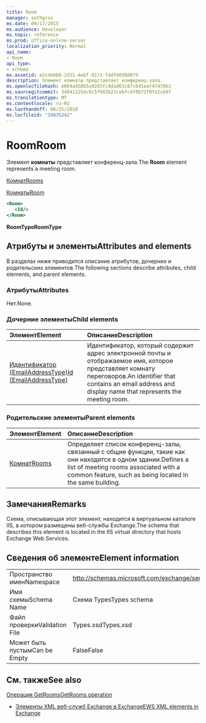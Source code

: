```yaml
---
title: Room
manager: sethgros
ms.date: 09/17/2015
ms.audience: Developer
ms.topic: reference
ms.prod: office-online-server
localization_priority: Normal
api_name:
- Room
api_type:
- schema
ms.assetid: a2cde8b8-2d31-4ebf-8171-f4dfd650d079
description: Элемент комнаты представляет конференц-зала.
ms.openlocfilehash: e064a458b5a9265fc9dad63c87c641eaf47d7062
ms.sourcegitcommit: 34041125dc8c5f993b21cebfc4f8b72f0fd2cb6f
ms.translationtype: MT
ms.contentlocale: ru-RU
ms.lasthandoff: 06/25/2018
ms.locfileid: "19835242"
---
```

# <a name="room"></a><span data-ttu-id="432c7-103">Room</span><span class="sxs-lookup"><span data-stu-id="432c7-103">Room</span></span>

<span data-ttu-id="432c7-104">Элемент **комнаты** представляет конференц-зала.</span><span class="sxs-lookup"><span data-stu-id="432c7-104">The **Room** element represents a meeting room.</span></span> 
  
[<span data-ttu-id="432c7-105">Комнат</span><span class="sxs-lookup"><span data-stu-id="432c7-105">Rooms</span></span>](rooms.md)
  
[<span data-ttu-id="432c7-106">Комнаты</span><span class="sxs-lookup"><span data-stu-id="432c7-106">Room</span></span>](room.md)
  
```XML
<Room>
   <Id/>
</Room>
```

 <span data-ttu-id="432c7-107">**RoomType**</span><span class="sxs-lookup"><span data-stu-id="432c7-107">**RoomType**</span></span>
## <a name="attributes-and-elements"></a><span data-ttu-id="432c7-108">Атрибуты и элементы</span><span class="sxs-lookup"><span data-stu-id="432c7-108">Attributes and elements</span></span>

<span data-ttu-id="432c7-109">В разделах ниже приводится описание атрибутов, дочерних и родительских элементов.</span><span class="sxs-lookup"><span data-stu-id="432c7-109">The following sections describe attributes, child elements, and parent elements.</span></span>
  
### <a name="attributes"></a><span data-ttu-id="432c7-110">Атрибуты</span><span class="sxs-lookup"><span data-stu-id="432c7-110">Attributes</span></span>

<span data-ttu-id="432c7-111">Нет.</span><span class="sxs-lookup"><span data-stu-id="432c7-111">None.</span></span>
  
### <a name="child-elements"></a><span data-ttu-id="432c7-112">Дочерние элементы</span><span class="sxs-lookup"><span data-stu-id="432c7-112">Child elements</span></span>

|<span data-ttu-id="432c7-113">**Элемент**</span><span class="sxs-lookup"><span data-stu-id="432c7-113">**Element**</span></span>|<span data-ttu-id="432c7-114">**Описание**</span><span class="sxs-lookup"><span data-stu-id="432c7-114">**Description**</span></span>|
|:-----|:-----|
|[<span data-ttu-id="432c7-115">Идентификатор (EmailAddressType)</span><span class="sxs-lookup"><span data-stu-id="432c7-115">Id (EmailAddressType)</span></span>](id-emailaddresstype.md) <br/> |<span data-ttu-id="432c7-116">Идентификатор, который содержит адрес электронной почты и отображаемое имя, которое представляет комнату переговоров.</span><span class="sxs-lookup"><span data-stu-id="432c7-116">An identifier that contains an email address and display name that represents the meeting room.</span></span>  <br/> |
   
### <a name="parent-elements"></a><span data-ttu-id="432c7-117">Родительские элементы</span><span class="sxs-lookup"><span data-stu-id="432c7-117">Parent elements</span></span>

|<span data-ttu-id="432c7-118">**Элемент**</span><span class="sxs-lookup"><span data-stu-id="432c7-118">**Element**</span></span>|<span data-ttu-id="432c7-119">**Описание**</span><span class="sxs-lookup"><span data-stu-id="432c7-119">**Description**</span></span>|
|:-----|:-----|
|[<span data-ttu-id="432c7-120">Комнат</span><span class="sxs-lookup"><span data-stu-id="432c7-120">Rooms</span></span>](rooms.md) <br/> |<span data-ttu-id="432c7-121">Определяет список конференц-залы, связанный с общие функции, такие как они находятся в одном здании.</span><span class="sxs-lookup"><span data-stu-id="432c7-121">Defines a list of meeting rooms associated with a common feature, such as being located in the same building.</span></span>  <br/> |
   
## <a name="remarks"></a><span data-ttu-id="432c7-122">Замечания</span><span class="sxs-lookup"><span data-stu-id="432c7-122">Remarks</span></span>

<span data-ttu-id="432c7-123">Схема, описывающая этот элемент, находится в виртуальном каталоге IIS, в котором размещены веб-службы Exchange.</span><span class="sxs-lookup"><span data-stu-id="432c7-123">The schema that describes this element is located in the IIS virtual directory that hosts Exchange Web Services.</span></span>
  
## <a name="element-information"></a><span data-ttu-id="432c7-124">Сведения об элементе</span><span class="sxs-lookup"><span data-stu-id="432c7-124">Element information</span></span>

|||
|:-----|:-----|
|<span data-ttu-id="432c7-125">Пространство имен</span><span class="sxs-lookup"><span data-stu-id="432c7-125">Namespace</span></span>  <br/> |http://schemas.microsoft.com/exchange/services/2006/types  <br/> |
|<span data-ttu-id="432c7-126">Имя схемы</span><span class="sxs-lookup"><span data-stu-id="432c7-126">Schema Name</span></span>  <br/> |<span data-ttu-id="432c7-127">Схема Types</span><span class="sxs-lookup"><span data-stu-id="432c7-127">Types schema</span></span>  <br/> |
|<span data-ttu-id="432c7-128">Файл проверки</span><span class="sxs-lookup"><span data-stu-id="432c7-128">Validation File</span></span>  <br/> |<span data-ttu-id="432c7-129">Types.xsd</span><span class="sxs-lookup"><span data-stu-id="432c7-129">Types.xsd</span></span>  <br/> |
|<span data-ttu-id="432c7-130">Может быть пустым</span><span class="sxs-lookup"><span data-stu-id="432c7-130">Can be Empty</span></span>  <br/> |<span data-ttu-id="432c7-131">False</span><span class="sxs-lookup"><span data-stu-id="432c7-131">False</span></span>  <br/> |
   
## <a name="see-also"></a><span data-ttu-id="432c7-132">См. также</span><span class="sxs-lookup"><span data-stu-id="432c7-132">See also</span></span>



[<span data-ttu-id="432c7-133">Операция GetRooms</span><span class="sxs-lookup"><span data-stu-id="432c7-133">GetRooms operation</span></span>](getrooms-operation.md)


- [<span data-ttu-id="432c7-134">Элементы XML веб-служб Exchange в Exchange</span><span class="sxs-lookup"><span data-stu-id="432c7-134">EWS XML elements in Exchange</span></span>](ews-xml-elements-in-exchange.md)

